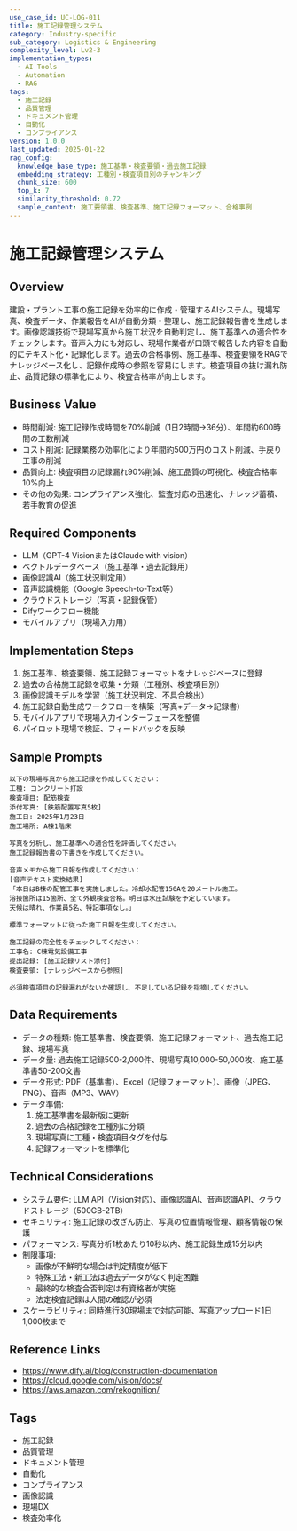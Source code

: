 ```yaml
---
use_case_id: UC-LOG-011
title: 施工記録管理システム
category: Industry-specific
sub_category: Logistics & Engineering
complexity_level: Lv2-3
implementation_types:
  - AI Tools
  - Automation
  - RAG
tags:
  - 施工記録
  - 品質管理
  - ドキュメント管理
  - 自動化
  - コンプライアンス
version: 1.0.0
last_updated: 2025-01-22
rag_config:
  knowledge_base_type: 施工基準・検査要領・過去施工記録
  embedding_strategy: 工種別・検査項目別のチャンキング
  chunk_size: 600
  top_k: 7
  similarity_threshold: 0.72
  sample_content: 施工要領書、検査基準、施工記録フォーマット、合格事例
---
```


# 施工記録管理システム

## Overview

建設・プラント工事の施工記録を効率的に作成・管理するAIシステム。現場写真、検査データ、作業報告をAIが自動分類・整理し、施工記録報告書を生成します。画像認識技術で現場写真から施工状況を自動判定し、施工基準への適合性をチェックします。音声入力にも対応し、現場作業者が口頭で報告した内容を自動的にテキスト化・記録化します。過去の合格事例、施工基準、検査要領をRAGでナレッジベース化し、記録作成時の参照を容易にします。検査項目の抜け漏れ防止、品質記録の標準化により、検査合格率が向上します。

## Business Value

- 時間削減: 施工記録作成時間を70%削減（1日2時間→36分）、年間約600時間の工数削減
- コスト削減: 記録業務の効率化により年間約500万円のコスト削減、手戻り工事の削減
- 品質向上: 検査項目の記録漏れ90%削減、施工品質の可視化、検査合格率10%向上
- その他の効果: コンプライアンス強化、監査対応の迅速化、ナレッジ蓄積、若手教育の促進

## Required Components

- LLM（GPT-4 VisionまたはClaude with vision）
- ベクトルデータベース（施工基準・過去記録用）
- 画像認識AI（施工状況判定用）
- 音声認識機能（Google Speech-to-Text等）
- クラウドストレージ（写真・記録保管）
- Difyワークフロー機能
- モバイルアプリ（現場入力用）

## Implementation Steps

1. 施工基準、検査要領、施工記録フォーマットをナレッジベースに登録
2. 過去の合格施工記録を収集・分類（工種別、検査項目別）
3. 画像認識モデルを学習（施工状況判定、不具合検出）
4. 施工記録自動生成ワークフローを構築（写真+データ→記録書）
5. モバイルアプリで現場入力インターフェースを整備
6. パイロット現場で検証、フィードバックを反映

## Sample Prompts

```
以下の現場写真から施工記録を作成してください：
工種: コンクリート打設
検査項目: 配筋検査
添付写真: [鉄筋配置写真5枚]
施工日: 2025年1月23日
施工場所: A棟1階床

写真を分析し、施工基準への適合性を評価してください。
施工記録報告書の下書きを作成してください。
```

```
音声メモから施工日報を作成してください：
[音声テキスト変換結果]
「本日はB棟の配管工事を実施しました。冷却水配管150Aを20メートル施工。
溶接箇所は15箇所、全て外観検査合格。明日は水圧試験を予定しています。
天候は晴れ、作業員5名、特記事項なし。」

標準フォーマットに従った施工日報を生成してください。
```

```
施工記録の完全性をチェックしてください：
工事名: C棟電気設備工事
提出記録: [施工記録リスト添付]
検査要領: [ナレッジベースから参照]

必須検査項目の記録漏れがないか確認し、不足している記録を指摘してください。
```

## Data Requirements

- データの種類: 施工基準書、検査要領、施工記録フォーマット、過去施工記録、現場写真
- データ量: 過去施工記録500-2,000件、現場写真10,000-50,000枚、施工基準書50-200文書
- データ形式: PDF（基準書）、Excel（記録フォーマット）、画像（JPEG、PNG）、音声（MP3、WAV）
- データ準備:
  1. 施工基準書を最新版に更新
  2. 過去の合格記録を工種別に分類
  3. 現場写真に工種・検査項目タグを付与
  4. 記録フォーマットを標準化

## Technical Considerations

- システム要件: LLM API（Vision対応）、画像認識AI、音声認識API、クラウドストレージ（500GB-2TB）
- セキュリティ: 施工記録の改ざん防止、写真の位置情報管理、顧客情報の保護
- パフォーマンス: 写真分析1枚あたり10秒以内、施工記録生成15分以内
- 制限事項:
  - 画像が不鮮明な場合は判定精度が低下
  - 特殊工法・新工法は過去データがなく判定困難
  - 最終的な検査合否判定は有資格者が実施
  - 法定検査記録は人間の確認が必須
- スケーラビリティ: 同時進行30現場まで対応可能、写真アップロード1日1,000枚まで

## Reference Links

- https://www.dify.ai/blog/construction-documentation
- https://cloud.google.com/vision/docs/
- https://aws.amazon.com/rekognition/

## Tags

- 施工記録
- 品質管理
- ドキュメント管理
- 自動化
- コンプライアンス
- 画像認識
- 現場DX
- 検査効率化
